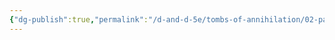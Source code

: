 ```yaml
---
{"dg-publish":true,"permalink":"/d-and-d-5e/tombs-of-annihilation/02-party-members/henry-preston-augustin-karner-formina-quixote-bartoli-royo-the-47th/","noteIcon":"","created":"2025-08-06T10:42:07.404-05:00","updated":"2025-08-06T10:52:37.602-05:00"}
---
```


